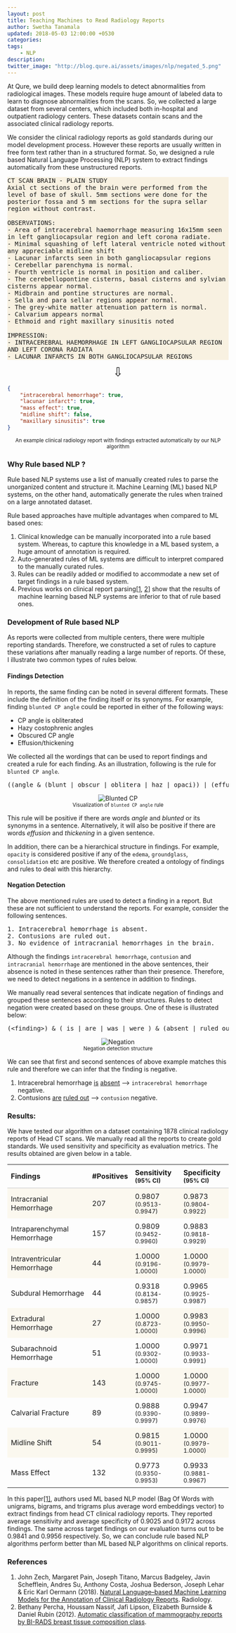 ```yaml
---
layout: post
title: Teaching Machines to Read Radiology Reports
author: Swetha Tanamala
updated: 2018-05-03 12:00:00 +0530
categories:
tags:
    - NLP
description:
twitter_image: "http://blog.qure.ai/assets/images/nlp/negated_5.png"
---
```


At Qure, we build deep learning models to detect abnormalities from radiological images. These models require huge amount of labeled data to learn to diagnose abnormalities from the scans. So, we collected a large dataset from several centers, which included both in-hospital and outpatient radiology centers. These datasets contain scans and the associated clinical radiology reports.

We consider the clinical radiology reports as gold standards during our model development process. However these reports are usually written in free form text rather than in a structured format. So, we designed a rule based Natural Language Processing (NLP) system to extract findings automatically from these unstructured reports.

<pre style="white-space: pre-wrap; background-color: rgba(240,222,182,0.4); margin-bottom: 0;">
CT SCAN BRAIN - PLAIN STUDY
Axial ct sections of the brain were performed from the level of base of skull. 5mm sections were done for the posterior fossa and 5 mm sections for the supra sellar region without contrast.

OBSERVATIONS: 
- Area of intracerebral haemorrhage measuring 16x15mm seen in left gangliocapsular region and left corona radiate.
- Minimal squashing of left lateral ventricle noted without any appreciable midline shift
- Lacunar infarcts seen in both gangliocapsular regions
- Cerebellar parenchyma is normal.
- Fourth ventricle is normal in position and caliber. 
- The cerebellopontine cisterns, basal cisterns and sylvian cisterns appear normal.
- Midbrain and pontine structures are normal.
- Sella and para sellar regions appear normal.
- The grey-white matter attenuation pattern is normal.
- Calvarium appears normal
- Ethmoid and right maxillary sinusitis noted

IMPRESSION:
- INTRACEREBRAL HAEMORRHAGE IN LEFT GANGLIOCAPSULAR REGION AND LEFT CORONA RADIATA 
- LACUNAR INFARCTS IN BOTH GANGLIOCAPSULAR REGIONS 
</pre>

<p align="center" style="font-size: 2em; margin: 10px 0;">&#8681;</p>

```json
{
	"intracerebral hemorrhage": true,
	"lacunar infarct": true,
	"mass effect": true,
	"midline shift": false,
	"maxillary sinusitis": true
}
```
<p align="center"><small>An example clinical radiology report with findings extracted automatically by our NLP algorithm</small></p>

### Why Rule based NLP ?

Rule based NLP systems use a list of manually created rules to parse the unorganized content and structure it. Machine Learning (ML) based NLP systems, on the other hand, automatically generate the rules when trained on a large annotated dataset.

Rule based approaches have multiple advantages when compared to ML based ones:

1. Clinical knowledge can be manually incorporated into a rule based system. Whereas, to capture this knowledge in a ML based system, a huge amount of annotation is required.
2. Auto-generated rules of ML systems are difficult to interpret compared to the manually curated rules.
3. Rules can be readily added or modified to accommodate a new set of target findings in a rule based system.
4. Previous works on clinical report parsing[[1](#MLbasedNLP), [2](#RulebasedNLP)] show that the results of machine learning based NLP systems are inferior to that of rule based ones. 

### Development of Rule based NLP
 As reports were collected from multiple centers, there were multiple reporting standards. Therefore, we constructed a set of rules to capture these variations after manually reading a large number of reports. Of these, I illustrate two common types of rules below.

#### Findings Detection
In reports, the same finding can be noted in several different formats. These include the definition of the finding itself or its synonyms. For example, finding `blunted CP angle` could be reported in either of the following ways:

- CP angle is obliterated
- Hazy costophrenic angles 
- Obscured CP angle
- Effusion/thickening

We collected all the wordings that can be used to report findings and created a rule for each finding. As an illustration, following is the rule for `blunted CP angle`.

<pre>((angle & (blunt | obscur | oblitera | haz | opaci)) | (effusio & thicken))</pre>

<p align="center">
    <img src="/assets/images/nlp/bluntedcp.png" alt="Blunted CP">
    <br>
    <small>Visualization of <code>blunted CP angle</code> rule</small>
</p>

This rule will be positive if there are words *angle* and *blunted* or its synonyms in a sentence. Alternatively, it will also be positive if there are words *effusion* and *thickening* in a given sentence. 

In addition, there can be a hierarchical structure in findings. For example, `opacity` is considered positive if any of the `edema`, `groundglass`, `consolidation` etc are positive.
We therefore created a ontology of findings and rules to deal with this hierarchy.



#### Negation Detection
The above mentioned rules are used to detect a finding in a report. But these are not sufficient to understand the reports. For example, consider the following sentences. 

<pre style="white-space: pre-wrap;">
1. Intracerebral hemorrhage is absent.
2. Contusions are ruled out.
3. No evidence of intracranial hemorrhages in the brain.
</pre> 

Although the findings `intracerebral hemorrhage`, `contusion` and `intracranial hemorrhage` are mentioned in the above sentences, their absence is noted in these sentences rather than their presence. Therefore, we need to detect negations in a sentence in addition to findings.

We manually read several sentences that indicate negation of findings and grouped these sentences according to their structures. Rules to detect negation were created based on these groups.
One of these is illustrated below:

<pre>
(&lt;finding&gt;) & ( is | are | was | were ) & (absent | ruled out | unlikely | negative)</pre>

<p align="center">
    <img src="/assets/images/nlp/negated_5.png" alt="Negation">
    <br>
    <small>Negation detection structure</small>
</p>

We can see that first and second sentences of above example matches this rule and therefore we can infer that the finding is negative.

1. Intracerebral hemorrhage <u>is</u> <u>absent</u> &#10230; `intracerebral hemorrhage` negative.
2. Contusions <u>are</u> <u>ruled out</u> &#10230; `contusion` negative.



### Results:
We have tested our algorithm on a dataset containing 1878 clinical radiology reports of Head CT scans. We manually read all the reports to create gold standards. We used sensitivity and specificity as evaluation metrics. The results obtained are given below in a table.
<style>
table {
    border-collapse: collapse;
    width: 100%;
}

td, th {
    text-align: left;
    padding: 8px;
}

tr:nth-child(even) {
    /*background-color: #f8f8f8;*/
    background-color: rgba(240,222,182,0.2);
}

div.highlight{
  margin-top: 0;
}

pre.highlight{
  background-color: white;
  border: 1px solid #000;
  margin-top: 0;
}

</style>
<table>
  <tr>
    <th style="border-bottom: 2px solid #ddd !important;">Findings</th>
    <th style="border-bottom: 2px solid #ddd !important;">#Positives</th>
    <th style="border-bottom: 2px solid #ddd !important;">Sensitivity <br><small>(95% CI)</small></th>
    <th style="border-bottom: 2px solid #ddd !important;">Specificity <br><small>(95% CI)</small></th>
  </tr>
  <tr>
    <td>Intracranial Hemorrhage</td>
    <td>207</td>
    <td>0.9807<br><small>(0.9513-0.9947)</small></td>
    <td>0.9873<br><small>(0.9804-0.9922)</small></td>
  </tr>
  <tr>
    <td>Intraparenchymal Hemorrhage</td>
    <td>157</td>
    <td>0.9809<br><small>(0.9452-0.9960)</small></td>
    <td>0.9883<br><small>(0.9818-0.9929)</small></td>
  </tr>
  <tr>
    <td>Intraventricular Hemorrhage</td>
    <td>44</td>
    <td>1.0000<br><small>(0.9196-1.0000)</small></td>
    <td>1.0000<br><small>(0.9979-1.0000)</small></td>
  </tr>
  <tr>
    <td>Subdural Hemorrhage</td>
    <td>44</td>
    <td>0.9318<br><small>(0.8134-0.9857)</small></td>
    <td>0.9965<br><small>(0.9925-0.9987)</small></td>
  </tr>
  <tr>
    <td>Extradural Hemorrhage</td>
    <td>27</td>
    <td>1.0000<br><small>(0.8723-1.0000)</small></td>
    <td>0.9983<br><small>(0.9950-0.9996)</small></td>
  </tr>
  <tr>
    <td>Subarachnoid Hemorrhage</td>
    <td>51</td>
    <td>1.0000<br><small>(0.9302-1.0000)</small></td>
    <td>0.9971<br><small>(0.9933-0.9991)</small></td>
  </tr>
  <tr>
    <td>Fracture</td>
    <td>143</td>
    <td>1.0000<br><small>(0.9745-1.0000)</small></td>
    <td>1.0000<br><small>(0.9977-1.0000)</small></td>
  </tr>
  <tr>
    <td>Calvarial Fracture</td>
    <td>89</td>
    <td> 0.9888<br><small>(0.9390-0.9997)</small></td>
    <td>0.9947<br><small>(0.9899-0.9976)</small></td>
  </tr>
  <tr>
    <td>Midline Shift</td>
    <td>54</td>
    <td>0.9815<br><small>(0.9011-0.9995)</small></td>
    <td>1.0000<br><small>(0.9979-1.0000)</small></td>
  </tr>
  <tr>
    <td>Mass Effect</td>
    <td>132</td>
    <td>0.9773<br><small>(0.9350-0.9953)</small></td>
    <td>0.9933<br><small>(0.9881-0.9967)</small></td>
  </tr>
</table>

In this paper[[1]](#MLbasedNLP), authors used ML based NLP model (Bag Of Words with unigrams, bigrams, and trigrams plus average word embeddings vector) to extract findings from head CT clinical radiology reports. They reported average sensitivity and average specificity of 0.9025 and 0.9172 across findings. The same across target findings on our evaluation turns out to be 0.9841 and 0.9956 respectively. So, we can conclude rule based NLP algorithms perform better than ML based NLP algorithms on clinical reports.

### References
1. <a name='MLbasedNLP'></a>John Zech, Margaret Pain, Joseph Titano, Marcus Badgeley, Javin Schefflein, Andres Su, Anthony Costa, Joshua Bederson, Joseph Lehar & Eric Karl Oermann (2018). [Natural Language–based Machine Learning Models for the Annotation of Clinical Radiology Reports](https://pubs.rsna.org/doi/pdf/10.1148/radiol.2018171093). Radiology.
2. <a name='RulebasedNLP'></a>Bethany Percha, Houssam Nassif, Jafi Lipson, Elizabeth Burnside &  Daniel Rubin (2012). [Automatic classification of mammography reports by BI-RADS breast tissue composition class](https://www.ncbi.nlm.nih.gov/pmc/articles/PMC3422822/).